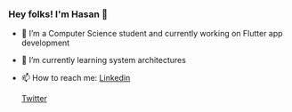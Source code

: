 ### Hey folks! I'm Hasan 👋


- 🔭 I’m a Computer Science student and currently working on Flutter app development
- 🌱 I’m currently learning system architectures
- 📫 How to reach me: 
    <a href="https://www.linkedin.com/in/hasaneke/" target="_blank">Linkedin</a>
    
    <a href="https://twitter.com/hasanneke" target="_blank">Twitter</a>
